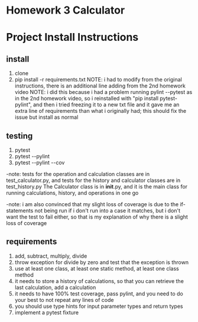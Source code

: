 # Homework 3 Calculator

# Project Install Instructions

## install 
1. clone
2. pip install -r requirements.txt
    NOTE: i had to modify from the original instructions, there is an additional line adding from the 2nd homework video
    NOTE: i did this because i had a problem running pylint --pytest as in the 2nd homework video, so i reinstalled with "pip install pytest-pylint", and then i tried freezing it to a new txt file and it gave me an extra line of requirements than what i originally had; this should fix the issue but install as normal

## testing
1. pytest
2. pytest --pylint
3. pytest --pylint --cov

-note: tests for the operation and calculation classes are in test_calculator.py, and tests for the history and calculator classes are in test_history.py
The Calculator class is in __init__.py, and it is the main class for running calculations, history, and operations in one go

-note: i am also convinced that my slight loss of coverage is due to the if-statements not being run if i don't run into a case it matches,
but i don't want the test to fail either, so that is my explanation of why there is a slight loss of coverage

## requirements
1. add, subtract, multiply, divide
2. throw exception for divide by zero and test that the exception is thrown
3. use at least one class, at least one static method, at least one class method
4. it needs to store a history of calculations, so that you can retrieve the last calculation, add a calculation
5. it needs to have 100% test coverage, pass pylint, and you need to do your best to not repeat any lines of code
6. you should use type hints for input parameter types and return types 
7. implement a pytest fixture
